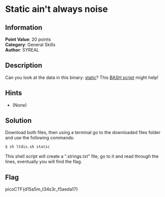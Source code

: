 # Static ain't always noise

## Information

**Point Value**: 20 points  
**Category**: General Skills  
**Author**: SYREAL

## Description

Can you look at the data in this binary: [static](./files/static)? This [BASH script](./files/ltdis.sh) might help!

## Hints

- (None)

## Solution

Download both files, then using a terminal go to the downloaded files folder and use the following commands:

```sh
$ sh ltdis.sh static
```

This shell script will create a ".strings.txt" file, go to it and read through the lines, eventually you will find the flag.

## Flag

picoCTF{d15a5m_t34s3r_f5aeda17}
